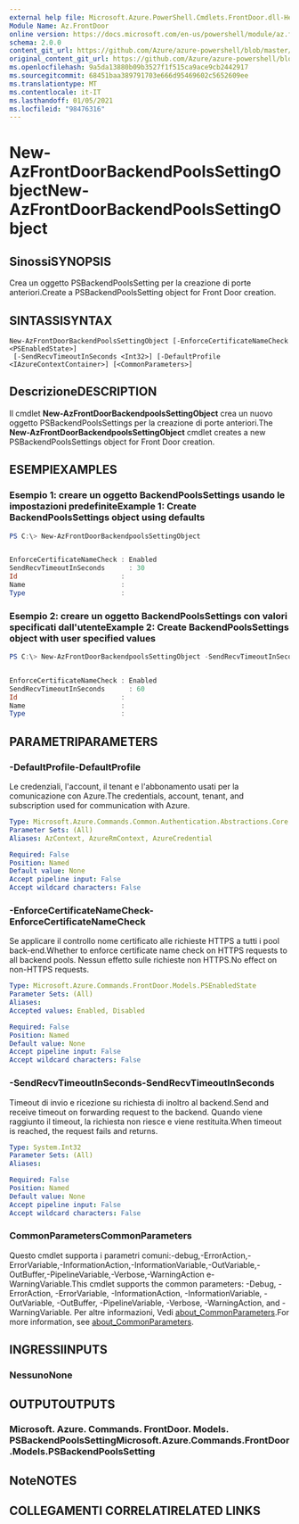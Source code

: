```yaml
---
external help file: Microsoft.Azure.PowerShell.Cmdlets.FrontDoor.dll-Help.xml
Module Name: Az.FrontDoor
online version: https://docs.microsoft.com/en-us/powershell/module/az.frontdoor/new-azfrontdoorbackendpoolssettingobject
schema: 2.0.0
content_git_url: https://github.com/Azure/azure-powershell/blob/master/src/FrontDoor/FrontDoor/help/New-AzFrontDoorBackendPoolsSettingObject.md
original_content_git_url: https://github.com/Azure/azure-powershell/blob/master/src/FrontDoor/FrontDoor/help/New-AzFrontDoorBackendPoolsSettingObject.md
ms.openlocfilehash: 9a5da13880b09b3527f1f515ca9ace9cb2442917
ms.sourcegitcommit: 68451baa389791703e666d95469602c5652609ee
ms.translationtype: MT
ms.contentlocale: it-IT
ms.lasthandoff: 01/05/2021
ms.locfileid: "98476316"
---
```

# <span data-ttu-id="1931f-101">New-AzFrontDoorBackendPoolsSettingObject</span><span class="sxs-lookup"><span data-stu-id="1931f-101">New-AzFrontDoorBackendPoolsSettingObject</span></span>

## <span data-ttu-id="1931f-102">Sinossi</span><span class="sxs-lookup"><span data-stu-id="1931f-102">SYNOPSIS</span></span>
<span data-ttu-id="1931f-103">Crea un oggetto PSBackendPoolsSetting per la creazione di porte anteriori.</span><span class="sxs-lookup"><span data-stu-id="1931f-103">Create a PSBackendPoolsSetting object for Front Door creation.</span></span>

## <span data-ttu-id="1931f-104">SINTASSI</span><span class="sxs-lookup"><span data-stu-id="1931f-104">SYNTAX</span></span>

```
New-AzFrontDoorBackendPoolsSettingObject [-EnforceCertificateNameCheck <PSEnabledState>]
 [-SendRecvTimeoutInSeconds <Int32>] [-DefaultProfile <IAzureContextContainer>] [<CommonParameters>]
```

## <span data-ttu-id="1931f-105">Descrizione</span><span class="sxs-lookup"><span data-stu-id="1931f-105">DESCRIPTION</span></span>
<span data-ttu-id="1931f-106">Il cmdlet **New-AzFrontDoorBackendpoolsSettingObject** crea un nuovo oggetto PSBackendPoolsSettings per la creazione di porte anteriori.</span><span class="sxs-lookup"><span data-stu-id="1931f-106">The **New-AzFrontDoorBackendpoolsSettingObject** cmdlet creates a new PSBackendPoolsSettings object for Front Door creation.</span></span>

## <span data-ttu-id="1931f-107">ESEMPI</span><span class="sxs-lookup"><span data-stu-id="1931f-107">EXAMPLES</span></span>

### <span data-ttu-id="1931f-108">Esempio 1: creare un oggetto BackendPoolsSettings usando le impostazioni predefinite</span><span class="sxs-lookup"><span data-stu-id="1931f-108">Example 1: Create BackendPoolsSettings object using defaults</span></span>
```powershell
PS C:\> New-AzFrontDoorBackendpoolsSettingObject


EnforceCertificateNameCheck : Enabled
SendRecvTimeoutInSeconds      : 30
Id                          :
Name                        :
Type                        :
```

### <span data-ttu-id="1931f-109">Esempio 2: creare un oggetto BackendPoolsSettings con valori specificati dall'utente</span><span class="sxs-lookup"><span data-stu-id="1931f-109">Example 2: Create BackendPoolsSettings object with user specified values</span></span>
```powershell
PS C:\> New-AzFrontDoorBackendpoolsSettingObject -SendRecvTimeoutInSeconds 60 -EnforceCertificateNameCheck Enabled


EnforceCertificateNameCheck : Enabled
SendRecvTimeoutInSeconds      : 60
Id                          :
Name                        :
Type                        :
```

## <span data-ttu-id="1931f-110">PARAMETRI</span><span class="sxs-lookup"><span data-stu-id="1931f-110">PARAMETERS</span></span>

### <span data-ttu-id="1931f-111">-DefaultProfile</span><span class="sxs-lookup"><span data-stu-id="1931f-111">-DefaultProfile</span></span>
<span data-ttu-id="1931f-112">Le credenziali, l'account, il tenant e l'abbonamento usati per la comunicazione con Azure.</span><span class="sxs-lookup"><span data-stu-id="1931f-112">The credentials, account, tenant, and subscription used for communication with Azure.</span></span>

```yaml
Type: Microsoft.Azure.Commands.Common.Authentication.Abstractions.Core.IAzureContextContainer
Parameter Sets: (All)
Aliases: AzContext, AzureRmContext, AzureCredential

Required: False
Position: Named
Default value: None
Accept pipeline input: False
Accept wildcard characters: False
```

### <span data-ttu-id="1931f-113">-EnforceCertificateNameCheck</span><span class="sxs-lookup"><span data-stu-id="1931f-113">-EnforceCertificateNameCheck</span></span>
<span data-ttu-id="1931f-114">Se applicare il controllo nome certificato alle richieste HTTPS a tutti i pool back-end.</span><span class="sxs-lookup"><span data-stu-id="1931f-114">Whether to enforce certificate name check on HTTPS requests to all backend pools.</span></span>
<span data-ttu-id="1931f-115">Nessun effetto sulle richieste non HTTPS.</span><span class="sxs-lookup"><span data-stu-id="1931f-115">No effect on non-HTTPS requests.</span></span>

```yaml
Type: Microsoft.Azure.Commands.FrontDoor.Models.PSEnabledState
Parameter Sets: (All)
Aliases:
Accepted values: Enabled, Disabled

Required: False
Position: Named
Default value: None
Accept pipeline input: False
Accept wildcard characters: False
```

### <span data-ttu-id="1931f-116">-SendRecvTimeoutInSeconds</span><span class="sxs-lookup"><span data-stu-id="1931f-116">-SendRecvTimeoutInSeconds</span></span>
<span data-ttu-id="1931f-117">Timeout di invio e ricezione su richiesta di inoltro al backend.</span><span class="sxs-lookup"><span data-stu-id="1931f-117">Send and receive timeout on forwarding request to the backend.</span></span> <span data-ttu-id="1931f-118">Quando viene raggiunto il timeout, la richiesta non riesce e viene restituita.</span><span class="sxs-lookup"><span data-stu-id="1931f-118">When timeout is reached, the request fails and returns.</span></span>

```yaml
Type: System.Int32
Parameter Sets: (All)
Aliases:

Required: False
Position: Named
Default value: None
Accept pipeline input: False
Accept wildcard characters: False
```

### <span data-ttu-id="1931f-119">CommonParameters</span><span class="sxs-lookup"><span data-stu-id="1931f-119">CommonParameters</span></span>
<span data-ttu-id="1931f-120">Questo cmdlet supporta i parametri comuni:-debug,-ErrorAction,-ErrorVariable,-InformationAction,-InformationVariable,-OutVariable,-OutBuffer,-PipelineVariable,-Verbose,-WarningAction e-WarningVariable.</span><span class="sxs-lookup"><span data-stu-id="1931f-120">This cmdlet supports the common parameters: -Debug, -ErrorAction, -ErrorVariable, -InformationAction, -InformationVariable, -OutVariable, -OutBuffer, -PipelineVariable, -Verbose, -WarningAction, and -WarningVariable.</span></span> <span data-ttu-id="1931f-121">Per altre informazioni, Vedi [about_CommonParameters](http://go.microsoft.com/fwlink/?LinkID=113216).</span><span class="sxs-lookup"><span data-stu-id="1931f-121">For more information, see [about_CommonParameters](http://go.microsoft.com/fwlink/?LinkID=113216).</span></span>

## <span data-ttu-id="1931f-122">INGRESSI</span><span class="sxs-lookup"><span data-stu-id="1931f-122">INPUTS</span></span>

### <span data-ttu-id="1931f-123">Nessuno</span><span class="sxs-lookup"><span data-stu-id="1931f-123">None</span></span>

## <span data-ttu-id="1931f-124">OUTPUT</span><span class="sxs-lookup"><span data-stu-id="1931f-124">OUTPUTS</span></span>

### <span data-ttu-id="1931f-125">Microsoft. Azure. Commands. FrontDoor. Models. PSBackendPoolsSetting</span><span class="sxs-lookup"><span data-stu-id="1931f-125">Microsoft.Azure.Commands.FrontDoor.Models.PSBackendPoolsSetting</span></span>

## <span data-ttu-id="1931f-126">Note</span><span class="sxs-lookup"><span data-stu-id="1931f-126">NOTES</span></span>

## <span data-ttu-id="1931f-127">COLLEGAMENTI CORRELATI</span><span class="sxs-lookup"><span data-stu-id="1931f-127">RELATED LINKS</span></span>
